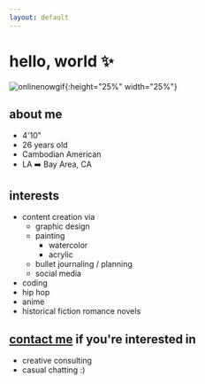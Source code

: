 ```yaml
---
layout: default
---
```

# hello, world ✨
![onlinenowgif](https://raw.githubusercontent.com/umjennifer/umjennifer.github.io/master/assets/images/onlinenow.GIF){:height="25%" width="25%"}

## about me
- 4'10"  
- 26 years old  
- Cambodian American  
- LA ➡️ Bay Area, CA

## interests
- content creation via
  - graphic design
  - painting
     - watercolor
     - acrylic
  - bullet journaling / planning
  - social media
- coding
- hip hop
- anime
- historical fiction romance novels

## <a href="{{ site.github.url }}/contact">contact me</a> if you're interested in
- creative consulting
- casual chatting :)
